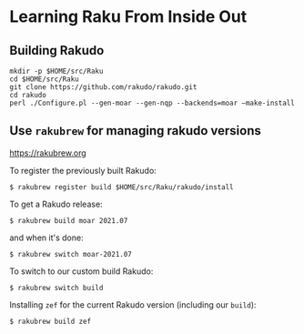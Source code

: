 # Learning Raku From Inside Out

## Building Rakudo

    mkdir -p $HOME/src/Raku
    cd $HOME/src/Raku
    git clone https://github.com/rakudo/rakudo.git
    cd rakudo
    perl ./Configure.pl --gen-moar --gen-nqp --backends=moar —make-install

## Use `rakubrew` for managing rakudo versions

https://rakubrew.org

To register the previously built Rakudo:

    $ rakubrew register build $HOME/src/Raku/rakudo/install

To get a Rakudo release:

    $ rakubrew build moar 2021.07

and when it's done:

    $ rakubrew switch moar-2021.07

To switch to our custom build Rakudo:

    $ rakubrew switch build

Installing `zef` for the current Rakudo version (including our `build`):

    $ rakubrew build zef


